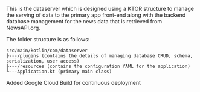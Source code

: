 This is the dataserver which is designed using a KTOR structure to manage the serving of data to the primary app front-end along with the backend database management for the news data that is retrieved from NewsAPI.org.

The folder structure is as follows:
```
src/main/kotlin/com/dataserver
├---/plugins (contains the details of managing database CRUD, schema, serialization, user access)
├---/resources (contains the configuration YAML for the application)
└---Application.kt (primary main class)
````

Added Google Cloud Build for continuous deployment